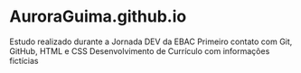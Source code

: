 # AuroraGuima.github.io
Estudo realizado durante a Jornada DEV da EBAC
Primeiro contato com Git, GitHub, HTML e CSS
Desenvolvimento de Currículo com informações fictícias
